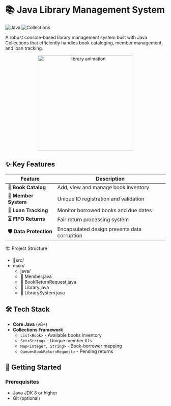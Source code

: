 # 📚 Java Library Management System

![Java](https://img.shields.io/badge/Java-8%2B-orange?logo=java)
![Collections](https://img.shields.io/badge/Collections-Framework-blueviolet)


A robust console-based library management system built with Java Collections that efficiently handles book cataloging, member management, and loan tracking.

<div align="center">
  <img src="https://media.giphy.com/media/LHZyixOnHwDDy/giphy.gif" width="300" alt="library animation">
</div>

## ✨ Key Features

| Feature | Description |
|---------|-------------|
| **📖 Book Catalog** | Add, view and manage book inventory |
| **👥 Member System** | Unique ID registration and validation |
| **🔄 Loan Tracking** | Monitor borrowed books and due dates |
| **⏳ FIFO Returns** | Fair return processing system |
| **🛡️ Data Protection** | Encapsulated design prevents data corruption |


🏗️ Project Structure

 - 📁src/
  - main/
    - java/
    - 📄 Member.java
    - 📄 BookReturnRequest.java
    - 📄 Library.java
    - 📄 LibrarySystem.java


## 🛠️ Tech Stack

- **Core Java** (v8+)
- **Collections Framework**
  - `List<Book>` - Available books inventory
  - `Set<String>` - Unique member IDs
  - `Map<Integer, String>` - Book-borrower mapping
  - `Queue<BookReturnRequest>` - Pending returns

## 🚀 Getting Started

### Prerequisites
- Java JDK 8 or higher
- Git (optional)

